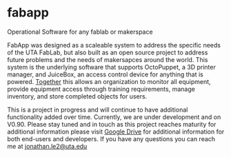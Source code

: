 # fabapp
Operational Software for any fablab or makerspace

FabApp was designed as a scaleable system to address the specific needs of the UTA FabLab, but also built as an open source project to address future problems and the needs of makersapces around the world. This system is the underlying software that supports OctoPuppet, a 3D printer manager, and JuiceBox, an access control device for anything that is powered. [Together](https://drive.google.com/open?id=0BzhfhIHqhlx1ekFxRVc0VTBLRHc) this allows an organization to monitor all equipment, provide equipment access through training requirements, manage inventory, and store completed objects for users.

This is a project in progress and will continue to have additional functionality added over time. Currently, we are under development and on V0.90.  Please stay tuned and in touch as this project reaches maturity for additional information please visit [Google Drive](https://drive.google.com/open?id=0BzhfhIHqhlx1WldacWF0d3lkYWs) for additional information for both end-users and developers.
If you have any questions you can reach me at jonathan.le2@uta.edu
